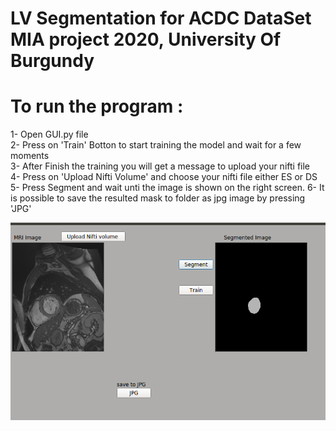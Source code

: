 # LV Segmentation for ACDC DataSet MIA project 2020, University Of Burgundy 

# To run the program : 
 1- Open GUI.py file\
 2- Press on 'Train' Botton to start training the model and wait for a few moments\
 3- After Finish the training you will get a message to upload your nifti file\
 4- Press on 'Upload Nifti Volume' and choose your nifti file either ES or DS\
 5- Press Segment and wait unti the image is shown on the right screen.
 6- It is possible to save the resulted mask to folder as jpg image by pressing 'JPG'
 
 ![preview GUI](GUI.png?raw=true "Optional Title")

